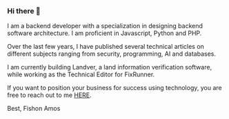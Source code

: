 ### Hi there 👋

I am a backend developer with a specialization in designing backend software architecture. I am proficient in Javascript, Python and PHP. 

Over the last few years, I have published several technical articles on different subjects ranging from security, programming, AI and databases. 

I am currently building Landver, a land information verification software, while working as the Technical Editor for FixRunner.

If you want to position your business for success using technology, you are free to reach out to me [HERE](mailto://amosfishon@outlook.com). 

Best,
Fishon Amos

<br/>


